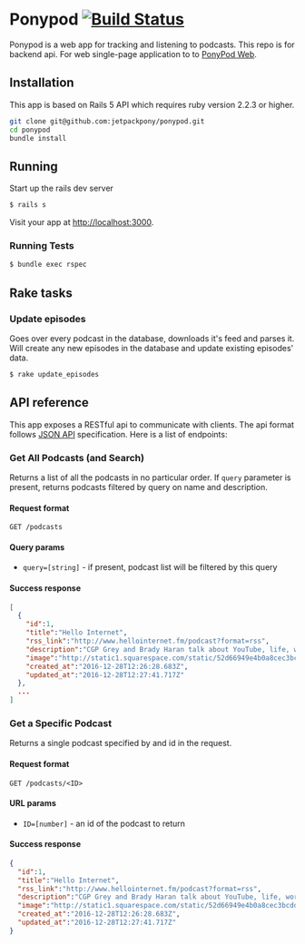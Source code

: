 # Ponypod [![Build Status](https://travis-ci.org/jetpackpony/ponypod.svg?branch=master)](https://travis-ci.org/jetpackpony/ponypod)

Ponypod is a web app for tracking and listening to podcasts. This repo is for backend api. For web single-page application to to [PonyPod Web](https://github.com/jetpackpony/ponypod-web "PonyPod Web").

## Installation
This app is based on Rails 5 API which requires ruby version 2.2.3 or higher.
```bash
git clone git@github.com:jetpackpony/ponypod.git
cd ponypod
bundle install
```
## Running
Start up the rails dev server
```bash
$ rails s
```
Visit your app at [http://localhost:3000](http://localhost:3000).

### Running Tests
```bash
$ bundle exec rspec
```

## Rake tasks
### Update episodes
Goes over every podcast in the database, downloads it's feed and parses it. Will create any new episodes in the database and update existing episodes' data.
```bash
$ rake update_episodes
```

## API reference
This app exposes a RESTful api to communicate with clients. The api format follows [JSON API](http://jsonapi.org/format/ "JSON API") specification. Here is a list of endpoints:
### Get All Podcasts (and Search)
Returns a list of all the podcasts in no particular order. If `query` parameter is present, returns podcasts filtered by query on name and description.
#### Request format
`GET /podcasts`
#### Query params
* `query=[string]` - if present, podcast list will be filtered by this query

#### Success response
```json
[
  {
    "id":1,
    "title":"Hello Internet",
    "rss_link":"http://www.hellointernet.fm/podcast?format=rss",
    "description":"CGP Grey and Brady Haran talk about YouTube, life, work, whatever.",
    "image":"http://static1.squarespace.com/static/52d66949e4b0a8cec3bcdd46/t/52ebf67fe4b0f4af2a4502d8/1391195777839/1500w/Hello+Internet.003.png",
    "created_at":"2016-12-28T12:26:28.683Z",
    "updated_at":"2016-12-28T12:27:41.717Z"
  },
  ...
]
```

### Get a Specific Podcast
Returns a single podcast specified by and id in the request.
#### Request format
`GET /podcasts/<ID>`
#### URL params
* `ID=[number]` - an id of the podcast to return

#### Success response
```json
{
  "id":1,
  "title":"Hello Internet",
  "rss_link":"http://www.hellointernet.fm/podcast?format=rss",
  "description":"CGP Grey and Brady Haran talk about YouTube, life, work, whatever.",
  "image":"http://static1.squarespace.com/static/52d66949e4b0a8cec3bcdd46/t/52ebf67fe4b0f4af2a4502d8/1391195777839/1500w/Hello+Internet.003.png",
  "created_at":"2016-12-28T12:26:28.683Z",
  "updated_at":"2016-12-28T12:27:41.717Z"
}
```
